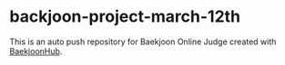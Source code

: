 # backjoon-project-march-12th
This is an auto push repository for Baekjoon Online Judge created with [BaekjoonHub](https://github.com/BaekjoonHub/BaekjoonHub).
